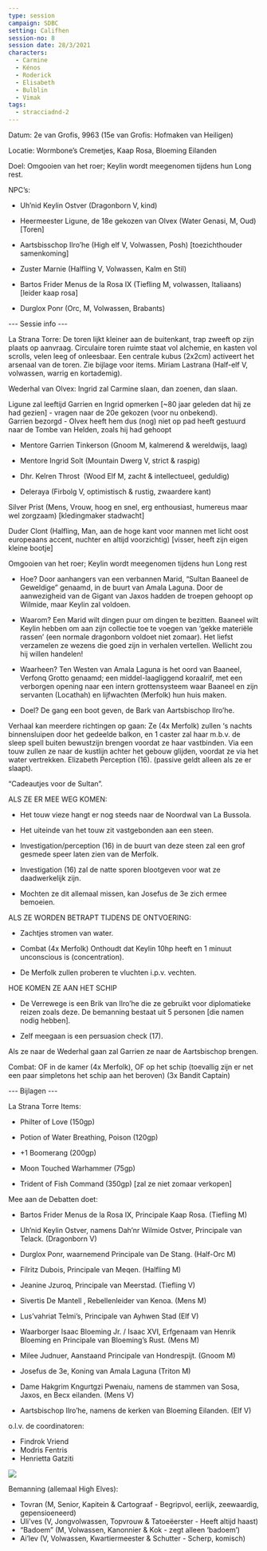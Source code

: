 ```yaml
---
type: session
campaign: SDBC
setting: Califhen
session-no: 8
session date: 28/3/2021
characters:
  - Carmine
  - Kénos
  - Roderick
  - Elisabeth
  - Bulblin
  - Vimak
tags:
  - stracciadnd-2
---
```

Datum: 2e van Grofis, 9963 (15e van Grofis: Hofmaken van Heiligen)

Locatie: Wormbone’s Cremetjes, Kaap Rosa, Bloeming Eilanden

Doel: Omgooien van het roer; Keylin wordt meegenomen tijdens hun Long rest.

NPC’s: 

- Uh’nid Keylin Ostver (Dragonborn V, kind)
    
- Heermeester Ligune, de 18e gekozen van Olvex (Water Genasi, M, Oud)[Toren]
    
- Aartsbisschop Ilro’he (High elf V, Volwassen, Posh) [toezichthouder samenkoming]
    
- Zuster Marnie (Halfling V, Volwassen, Kalm en Stil)
    
- Bartos Frider Menus de la Rosa IX (Tiefling M, volwassen, Italiaans) [leider kaap rosa]
    
- Durglox Ponr (Orc, M, Volwassen, Brabants)
    

--- Sessie info ---

La Strana Torre: De toren lijkt kleiner aan de buitenkant, trap zweeft op zijn plaats op aanvraag. Circulaire toren ruimte staat vol alchemie, en kasten vol scrolls, velen leeg of onleesbaar. Een centrale kubus (2x2cm) activeert het arsenaal van de toren. Zie bijlage voor items. Miriam Lastrana (Half-elf V, volwassen, warrig en kortademig).

Wederhal van Olvex: Ingrid zal Carmine slaan, dan zoenen, dan slaan. 

Ligune zal leeftijd Garrien en Ingrid opmerken [~80 jaar geleden dat hij ze had gezien] - vragen naar de 20e gekozen (voor nu onbekend).  
Garrien bezorgd - Olvex heeft hem dus (nog) niet op pad heeft gestuurd naar de Tombe van Helden, zoals hij had gehoopt

- Mentore Garrien Tinkerson (Gnoom M, kalmerend & wereldwijs, laag)
    
- Mentore Ingrid Solt (Mountain Dwerg V, strict & raspig)
    
- Dhr. Kelren Throst  (Wood Elf M, zacht & intellectueel, geduldig)
    
- Deleraya (Firbolg V, optimistisch & rustig, zwaardere kant)
    

Silver Prist (Mens, Vrouw, hoog en snel, erg enthousiast, humereus maar wel zorgzaam) [kledingmaker stadwacht]

Duder Clont (Halfling, Man, aan de hoge kant voor mannen met licht oost europeaans accent, nuchter en altijd voorzichtig) [visser, heeft zijn eigen kleine bootje]

  

Omgooien van het roer; Keylin wordt meegenomen tijdens hun Long rest

- Hoe? Door aanhangers van een verbannen Marid, “Sultan Baaneel de Geweldige” genaamd, in de buurt van Amala Laguna. Door de aanwezigheid van de Gigant van Jaxos hadden de troepen gehoopt op Wilmide, maar Keylin zal voldoen. 
    
- Waarom? Een Marid wilt dingen puur om dingen te bezitten. Baaneel wilt Keylin hebben om aan zijn collectie toe te voegen van ‘gekke materiële rassen’ (een normale dragonborn voldoet niet zomaar). Het liefst verzamelen ze wezens die goed zijn in verhalen vertellen. Wellicht zou hij willen handelen!
    
- Waarheen? Ten Westen van Amala Laguna is het oord van Baaneel, Verfonq Grotto genaamd; een middel-laagliggend koraalrif, met een verborgen opening naar een intern grottensysteem waar Baaneel en zijn servanten (Locathah) en lijfwachten (Merfolk) hun huis maken.
    
- Doel? De gang een boot geven, de Bark van Aartsbischop Ilro’he.
    

  

Verhaal kan meerdere richtingen op gaan: Ze (4x Merfolk) zullen ‘s nachts binnensluipen door het gedeelde balkon, en 1 caster zal haar m.b.v. de sleep spell buiten bewustzijn brengen voordat ze haar vastbinden. Via een touw zullen ze naar de kustlijn achter het gebouw glijden, voordat ze via het water vertrekken. Elizabeth Perception (16). (passive geldt alleen als ze er slaapt).

“Cadeautjes voor de Sultan”.

  

ALS ZE ER MEE WEG KOMEN:

- Het touw vieze hangt er nog steeds naar de Noordwal van La Bussola.
    

- Het uiteinde van het touw zit vastgebonden aan een steen.
    
- Investigation/perception (16) in de buurt van deze steen zal een grof gesmede speer laten zien van de Merfolk.
    

- Investigation (16) zal de natte sporen blootgeven voor wat ze daadwerkelijk zijn.
    
- Mochten ze dit allemaal missen, kan Josefus de 3e zich ermee bemoeien.
    

  

ALS ZE WORDEN BETRAPT TIJDENS DE ONTVOERING:

- Zachtjes stromen van water.
    
- Combat (4x Merfolk) Onthoudt dat Keylin 10hp heeft en 1 minuut unconscious is (concentration).
    
- De Merfolk zullen proberen te vluchten i.p.v. vechten.
    

  

HOE KOMEN ZE AAN HET SCHIP

- De Verrewege is een Brik van Ilro’he die ze gebruikt voor diplomatieke reizen zoals deze. De bemanning bestaat uit 5 personen [die namen nodig hebben].
    
- Zelf meegaan is een persuasion check (17).
    

Als ze naar de Wederhal gaan zal Garrien ze naar de Aartsbischop brengen.

  

Combat: OF in de kamer (4x Merfolk), OF op het schip (toevallig zijn er net een paar simpletons het schip aan het beroven) (3x Bandit Captain)

  

--- Bijlagen ---

La Strana Torre Items:

- Philter of Love (150gp)
    
- Potion of Water Breathing, Poison (120gp)
    
- +1 Boomerang (200gp)
    
- Moon Touched Warhammer (75gp)
    
- Trident of Fish Command (350gp) [zal ze niet zomaar verkopen]
    

Mee aan de Debatten doet:

- Bartos Frider Menus de la Rosa IX, Principale Kaap Rosa. (Tiefling M)
    
- Uh’nid Keylin Ostver, namens Dah’nr Wilmide Ostver, Principale van Telack. (Dragonborn V)
    
- Durglox Ponr, waarnemend Principale van De Stang. (Half-Orc M)
    
- Filritz Dubois, Principale van Meqen. (Halfling M)
    
- Jeanine Jzuroq, Principale van Meerstad. (Tiefling V)
    
- Sivertis De Mantell , Rebellenleider van Kenoa. (Mens M)
    
- Lus’vahriat Telmi’s, Principale van Ayhwen Stad (Elf V)
    
- Waarborger Isaac Bloeming Jr. / Isaac XVI, Erfgenaam van Henrik Bloeming en Principale van Bloeming’s Rust. (Mens M)
    
- Milee Judnuer, Aanstaand Principale van Hondrespijt. (Gnoom M)
    
- Josefus de 3e, Koning van Amala Laguna (Triton M)
    
- Dame Hakgrim Kngurtgzi Pwenaiu, namens de stammen van Sosa, Jaxos, en Becx eilanden. (Mens V)
    
- Aartsbischop Ilro’he, namens de kerken van Bloeming Eilanden. (Elf V)
    

  

o.l.v. de coordinatoren:  
- Findrok Vriend  
- Modris Fentris  
- Henrietta Gatziti

![](https://lh3.googleusercontent.com/fkzUcguxndUKkzdDPg4vDGruxk0t1BIpZGMmYet03-X405uCgG-uNX__jl5o0tWPLSJbjeQl0ZzTHgPPtSk0t_xrmHK4iTM64m0EXdAHRR15Ce5bWEy_w_OLX5iNPg-qeTEs7W56twppXxmNVjdq)

Bemanning (allemaal High Elves):  
- Tovran (M, Senior, Kapitein & Cartograaf - Begripvol, eerlijk, zeewaardig, gepensioeneerd)  
- Uli’ves (V, Jongvolwassen, Topvrouw & Tatoeëerster - Heeft altijd haast)  
- “Badoem” (M, Volwassen, Kanonnier & Kok - zegt alleen ‘badoem’)  
- Ai’lev (V, Volwassen, Kwartiermeester & Schutter - Scherp, komisch)